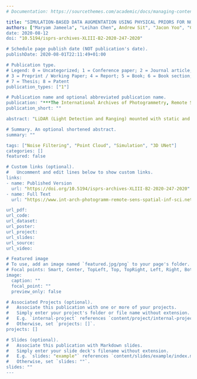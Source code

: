 ```yaml
---
# Documentation: https://sourcethemes.com/academic/docs/managing-content/

title: "SIMULATION-BASED DATA AUGMENTATION USING PHYSICAL PRIORS FOR NOISE FILTERING DEEP NEURAL NETWORK"
authors: ["Maryam Jameela", "Leihan Chen", Andrew Sit", "Jacon Yoo", "Chris Verheggen", "Gunho Sohn"]
date: 2020-08-12
doi: "10.5194/isprs-archives-XLIII-B2-2020-247-2020"

# Schedule page publish date (NOT publication's date).
publishDate: 2020-08-01T22:11:49+01:00

# Publication type.
# Legend: 0 = Uncategorized; 1 = Conference paper; 2 = Journal article;
# 3 = Preprint / Working Paper; 4 = Report; 5 = Book; 6 = Book section;
# 7 = Thesis; 8 = Patent
publication_types: ["1"]

# Publication name and optional abbreviated publication name.
publication: "***The International Archives of Photogrammetry, Remote Sensing and Spatial Information Sciences***, 43, pp. 247-254"
publication_short: ""

abstract: "LiDAR (Light Detection and Ranging) mounted with static and mobile vehicles has been rapidly adopted as a primary sensor for mapping natural and built environments for a range of civil and military applications. Recently, technology advancement in electro- optical engineering enables acquiring laser returns at high pulse repetition frequency (PRF) from 100Hz to 2MHz for airborne LiDAR, which leads to an increase in the density of 3D point cloud significantly. Traditional systems with lower PRF had a single pulse-in-air zone (PIA) big enough to avoid a mismatch between pulse pair at the receiver. Modern multiple pulses-in-air (MPIA) technology ensures multiple windows of operational ranges for single flight line and no blind-zones; downside of the technology is projection of atmospheric returns closer to same PIA zone of neighbouring ground points and more likely to be overlapping with objects of interest. These characteristics of noise compromise the quality of the scene and encourage usage of noise filtering neural network as existing filters are not effective. A noise filtering deep neural network requires a considerable volume of the diverse annotated dataset, which is expensive. We developed simulation for data augmentation based on physical priors and Gaussian generative function. Our study compares deep learning networks for noise filtering and shows performance gain on 3D U-Net. Then, we evaluate 3D U-Net for simulation-based data augmentation, which shows an increase in precision and F1-score. We also provide an analysis of the underline spatial distribution of points and their impact on data augmentation, and noise filtering."

# Summary. An optional shortened abstract.
summary: ""

tags: ["Noise Filtering", "Point Cloud", "Simulation", "3D UNet"]
categories: []
featured: false

# Custom links (optional).
#   Uncomment and edit lines below to show custom links.
links:
- name: Published Version
  url: "https://doi.org/10.5194/isprs-archives-XLIII-B2-2020-247-2020"
- name: Full Text
  url: "https://www.int-arch-photogramm-remote-sens-spatial-inf-sci.net/XLIII-B2-2020/247/2020/isprs-archives-XLIII-B2-2020-247-2020.pdf"

url_pdf:
url_code:
url_dataset:
url_poster:
url_project:
url_slides:
url_source:
url_video:

# Featured image
# To use, add an image named `featured.jpg/png` to your page's folder.
# Focal points: Smart, Center, TopLeft, Top, TopRight, Left, Right, BottomLeft, Bottom, BottomRight.
image:
  caption: ""
  focal_point: ""
  preview_only: false

# Associated Projects (optional).
#   Associate this publication with one or more of your projects.
#   Simply enter your project's folder or file name without extension.
#   E.g. `internal-project` references `content/project/internal-project/index.md`.
#   Otherwise, set `projects: []`.
projects: []

# Slides (optional).
#   Associate this publication with Markdown slides.
#   Simply enter your slide deck's filename without extension.
#   E.g. `slides: "example"` references `content/slides/example/index.md`.
#   Otherwise, set `slides: ""`.
slides: ""
---
```

